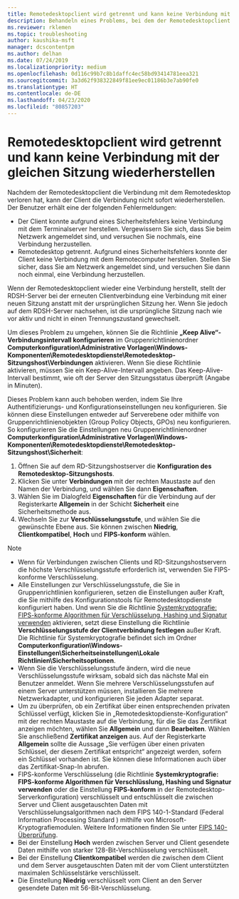 ```yaml
---
title: Remotedesktopclient wird getrennt und kann keine Verbindung mit der gleichen Sitzung wiederherstellen
description: Behandeln eines Problems, bei dem der Remotedesktopclient getrennt wird und keine Verbindung mit der gleichen Sitzung wiederherstellen kann.
ms.reviewer: rklemen
ms.topic: troubleshooting
author: kaushika-msft
manager: dcscontentpm
ms.author: delhan
ms.date: 07/24/2019
ms.localizationpriority: medium
ms.openlocfilehash: 0d116c99b7c8b1daffc4ec58bd93414781eea321
ms.sourcegitcommit: 3a3d62f938322849f81ee9ec01186b3e7ab90fe0
ms.translationtype: HT
ms.contentlocale: de-DE
ms.lasthandoff: 04/23/2020
ms.locfileid: "80857203"
---
```

# <a name="remote-desktop-client-disconnects-and-cant-reconnect-to-the-same-session"></a>Remotedesktopclient wird getrennt und kann keine Verbindung mit der gleichen Sitzung wiederherstellen

Nachdem der Remotedesktopclient die Verbindung mit dem Remotedesktop verloren hat, kann der Client die Verbindung nicht sofort wiederherstellen. Der Benutzer erhält eine der folgenden Fehlermeldungen:

  - Der Client konnte aufgrund eines Sicherheitsfehlers keine Verbindung mit dem Terminalserver herstellen. Vergewissern Sie sich, dass Sie beim Netzwerk angemeldet sind, und versuchen Sie nochmals, eine Verbindung herzustellen.
  - Remotedesktop getrennt. Aufgrund eines Sicherheitsfehlers konnte der Client keine Verbindung mit dem Remotecomputer herstellen. Stellen Sie sicher, dass Sie am Netzwerk angemeldet sind, und versuchen Sie dann noch einmal, eine Verbindung herzustellen.

Wenn der Remotedesktopclient wieder eine Verbindung herstellt, stellt der RDSH-Server bei der erneuten Clientverbindung eine Verbindung mit einer neuen Sitzung anstatt mit der ursprünglichen Sitzung her. Wenn Sie jedoch auf dem RDSH-Server nachsehen, ist die ursprüngliche Sitzung nach wie vor aktiv und nicht in einen Trennungszustand gewechselt.

Um dieses Problem zu umgehen, können Sie die Richtlinie **„Keep Alive“-Verbindungsintervall konfigurieren** im Gruppenrichtlinienordner **Computerkonfiguration\\Administrative Vorlagen\\Windows-Komponenten\\Remotedesktopdienste\\Remotedesktop-Sitzungshost\\Verbindungen** aktivieren. Wenn Sie diese Richtlinie aktivieren, müssen Sie ein Keep-Alive-Intervall angeben. Das Keep-Alive-Intervall bestimmt, wie oft der Server den Sitzungsstatus überprüft (Angabe in Minuten).

Dieses Problem kann auch behoben werden, indem Sie Ihre Authentifizierungs- und Konfigurationseinstellungen neu konfigurieren. Sie können diese Einstellungen entweder auf Serverebene oder mithilfe von Gruppenrichtlinienobjekten (Group Policy Objects, GPOs) neu konfigurieren. So konfigurieren Sie die Einstellungen neu Gruppenrichtlinienordner **Computerkonfiguration\\Administrative Vorlagen\\Windows-Komponenten\\Remotedesktopdienste\\Remotedesktop-Sitzungshost\\Sicherheit**:

1. Öffnen Sie auf dem RD-Sitzungshostserver die **Konfiguration des Remotedesktop-Sitzungshosts**.
2. Klicken Sie unter **Verbindungen** mit der rechten Maustaste auf den Namen der Verbindung, und wählen Sie dann **Eigenschaften**.
3. Wählen Sie im Dialogfeld **Eigenschaften** für die Verbindung auf der Registerkarte **Allgemein** in der Schicht **Sicherheit** eine Sicherheitsmethode aus.
4. Wechseln Sie zur **Verschlüsselungsstufe**, und wählen Sie die gewünschte Ebene aus. Sie können zwischen **Niedrig**, **Clientkompatibel**, **Hoch** und **FIPS-konform** wählen.

> [!NOTE]  
>  - Wenn für Verbindungen zwischen Clients und RD-Sitzungshostservern die höchste Verschlüsselungsstufe erforderlich ist, verwenden Sie FIPS-konforme Verschlüsselung.
>  - Alle Einstellungen zur Verschlüsselungsstufe, die Sie in Gruppenrichtlinien konfigurieren, setzen die Einstellungen außer Kraft, die Sie mithilfe des Konfigurationstools für Remotedesktopdienste konfiguriert haben. Und wenn Sie die Richtlinie [Systemkryptografie: FIPS-konforme Algorithmen für Verschlüsselung, Hashing und Signatur verwenden](https://docs.microsoft.com/windows/security/threat-protection/security-policy-settings/system-cryptography-use-fips-compliant-algorithms-for-encryption-hashing-and-signing) aktivieren, setzt diese Einstellung die Richtlinie **Verschlüsselungsstufe der Clientverbindung festlegen** außer Kraft. Die Richtlinie für Systemkryptografie befindet sich im Ordner **Computerkonfiguration\\Windows-Einstellungen\\Sicherheitseinstellungen\\Lokale Richtlinien\\Sicherheitsoptionen**.
>  - Wenn Sie die Verschlüsselungsstufe ändern, wird die neue Verschlüsselungsstufe wirksam, sobald sich das nächste Mal ein Benutzer anmeldet. Wenn Sie mehrere Verschlüsselungsstufen auf einem Server unterstützen müssen, installieren Sie mehrere Netzwerkadapter, und konfigurieren Sie jeden Adapter separat.
>  - Um zu überprüfen, ob ein Zertifikat über einen entsprechenden privaten Schlüssel verfügt, klicken Sie in „Remotedesktopdienste-Konfiguration“ mit der rechten Maustaste auf die Verbindung, für die Sie das Zertifikat anzeigen möchten, wählen Sie **Allgemein** und dann **Bearbeiten**. Wählen Sie anschließend **Zertifikat anzeigen** aus. Auf der Registerkarte **Allgemein** sollte die Aussage „Sie verfügen über einen privaten Schlüssel, der diesem Zertifikat entspricht“ angezeigt werden, sofern ein Schlüssel vorhanden ist. Sie können diese Informationen auch über das Zertifikat-Snap-In abrufen.
>  - FIPS-konforme Verschlüsselung (die Richtlinie **Systemkryptografie: FIPS-konforme Algorithmen für Verschlüsslung, Hashing und Signatur verwenden** oder die Einstellung **FIPS-konform** in der Remotedesktop-Serverkonfiguration) verschlüsselt und entschlüsselt die zwischen Server und Client ausgetauschten Daten mit Verschlüsselungsalgorithmen nach dem FIPS 140-1-Standard (Federal Information Processing Standard ) mithilfe von Microsoft-Kryptografiemodulen. Weitere Informationen finden Sie unter [FIPS 140-Überprüfung](https://docs.microsoft.com/windows/security/threat-protection/fips-140-validation).
>  - Bei der Einstellung **Hoch** werden zwischen Server und Client gesendete Daten mithilfe von starker 128-Bit-Verschlüsselung verschlüsselt.
>  - Bei der Einstellung **Clientkompatibel** werden die zwischen dem Client und dem Server ausgetauschten Daten mit der vom Client unterstützten maximalen Schlüsselstärke verschlüsselt.
>  - Die Einstellung **Niedrig** verschlüsselt vom Client an den Server gesendete Daten mit 56-Bit-Verschlüsselung.
